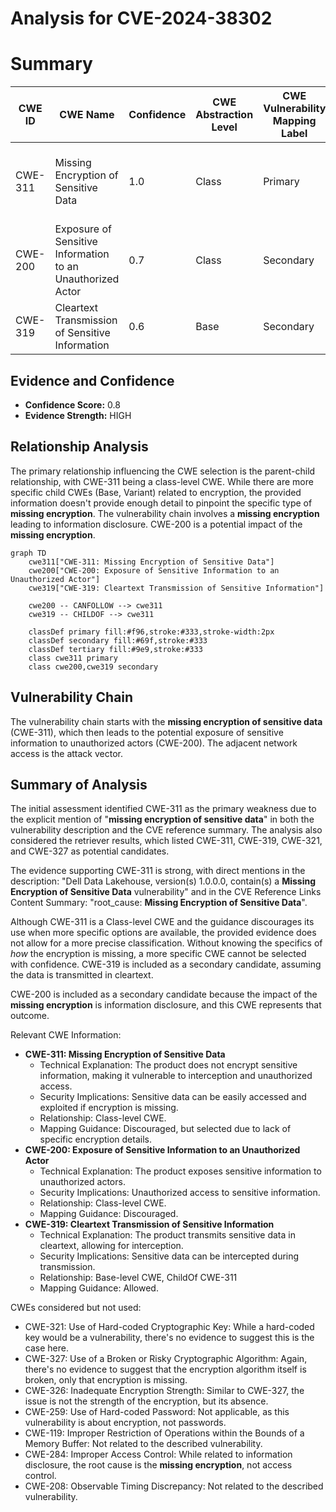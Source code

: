 # Analysis for CVE-2024-38302

# Summary
| CWE ID | CWE Name | Confidence | CWE Abstraction Level | CWE Vulnerability Mapping Label | CWE-Vulnerability Mapping Notes |
|---|---|---|---|---|---|
| CWE-311 | Missing Encryption of Sensitive Data | 1.0 | Class | Primary | Discouraged - But most applicable based on provided information |
| CWE-200 | Exposure of Sensitive Information to an Unauthorized Actor | 0.7 | Class | Secondary | Discouraged |
| CWE-319 | Cleartext Transmission of Sensitive Information | 0.6 | Base | Secondary | Allowed |

## Evidence and Confidence

*   **Confidence Score:** 0.8
*   **Evidence Strength:** HIGH

## Relationship Analysis
The primary relationship influencing the CWE selection is the parent-child relationship, with CWE-311 being a class-level CWE. While there are more specific child CWEs (Base, Variant) related to encryption, the provided information doesn't provide enough detail to pinpoint the specific type of **missing encryption**. The vulnerability chain involves a **missing encryption** leading to information disclosure. CWE-200 is a potential impact of the **missing encryption**.

```mermaid
graph TD
    cwe311["CWE-311: Missing Encryption of Sensitive Data"]
    cwe200["CWE-200: Exposure of Sensitive Information to an Unauthorized Actor"]
    cwe319["CWE-319: Cleartext Transmission of Sensitive Information"]

    cwe200 -- CANFOLLOW --> cwe311
    cwe319 -- CHILDOF --> cwe311

    classDef primary fill:#f96,stroke:#333,stroke-width:2px
    classDef secondary fill:#69f,stroke:#333
    classDef tertiary fill:#9e9,stroke:#333
    class cwe311 primary
    class cwe200,cwe319 secondary
```

## Vulnerability Chain
The vulnerability chain starts with the **missing encryption of sensitive data** (CWE-311), which then leads to the potential exposure of sensitive information to unauthorized actors (CWE-200). The adjacent network access is the attack vector.

## Summary of Analysis
The initial assessment identified CWE-311 as the primary weakness due to the explicit mention of "**missing encryption of sensitive data**" in both the vulnerability description and the CVE reference summary. The analysis also considered the retriever results, which listed CWE-311, CWE-319, CWE-321, and CWE-327 as potential candidates.

The evidence supporting CWE-311 is strong, with direct mentions in the description: "Dell Data Lakehouse, version(s) 1.0.0.0, contain(s) a **Missing Encryption of Sensitive Data** vulnerability" and in the CVE Reference Links Content Summary: "root_cause: **Missing Encryption of Sensitive Data**".

Although CWE-311 is a Class-level CWE and the guidance discourages its use when more specific options are available, the provided evidence does not allow for a more precise classification. Without knowing the specifics of *how* the encryption is missing, a more specific CWE cannot be selected with confidence. CWE-319 is included as a secondary candidate, assuming the data is transmitted in cleartext.

CWE-200 is included as a secondary candidate because the impact of the **missing encryption** is information disclosure, and this CWE represents that outcome.

Relevant CWE Information:

*   **CWE-311: Missing Encryption of Sensitive Data**
    *   Technical Explanation: The product does not encrypt sensitive information, making it vulnerable to interception and unauthorized access.
    *   Security Implications: Sensitive data can be easily accessed and exploited if encryption is missing.
    *   Relationship: Class-level CWE.
    *   Mapping Guidance: Discouraged, but selected due to lack of specific encryption details.
*   **CWE-200: Exposure of Sensitive Information to an Unauthorized Actor**
    *   Technical Explanation: The product exposes sensitive information to unauthorized actors.
    *   Security Implications: Unauthorized access to sensitive information.
    *   Relationship: Class-level CWE.
    *   Mapping Guidance: Discouraged.
*   **CWE-319: Cleartext Transmission of Sensitive Information**
    *   Technical Explanation: The product transmits sensitive data in cleartext, allowing for interception.
    *   Security Implications: Sensitive data can be intercepted during transmission.
    *   Relationship: Base-level CWE, ChildOf CWE-311
    *   Mapping Guidance: Allowed.

CWEs considered but not used:

*   CWE-321: Use of Hard-coded Cryptographic Key: While a hard-coded key would be a vulnerability, there's no evidence to suggest this is the case here.
*   CWE-327: Use of a Broken or Risky Cryptographic Algorithm: Again, there's no evidence to suggest that the encryption algorithm itself is broken, only that encryption is missing.
*   CWE-326: Inadequate Encryption Strength: Similar to CWE-327, the issue is not the strength of the encryption, but its absence.
*   CWE-259: Use of Hard-coded Password: Not applicable, as this vulnerability is about encryption, not passwords.
*   CWE-119: Improper Restriction of Operations within the Bounds of a Memory Buffer: Not related to the described vulnerability.
*   CWE-284: Improper Access Control: While related to information disclosure, the root cause is the **missing encryption**, not access control.
*   CWE-208: Observable Timing Discrepancy: Not related to the described vulnerability.